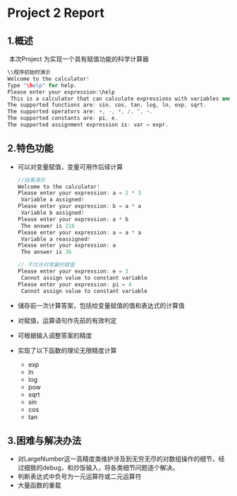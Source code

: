 # Project 2 Report

## 1.概述

​	本次Project 为实现一个具有赋值功能的科学计算器

```C++
\\程序初始时演示
Welcome to the calculator!
Type "\help" for help.
Please enter your expression:\help
 This is a calculator that can calculate expressions with variables and functions.
The supported functions are: sin, cos, tan, log, ln, exp, sqrt.
The supported operators are: +, -, *, /, ^, ~.
The supported constants are: pi, e.
The supported assignment expression is: var = expr.
```



## 2.特色功能

- 可以对变量赋值，变量可用作后续计算

  ```c++
  //结果演示
  Welcome to the calculator!
  Please enter your expression: a = 2 * 3
   Variable a assigned!
  Please enter your expression: b = a * a
   Variable b assigned!
  Please enter your expression: a * b
   The answer is 216
  Please enter your expression: a = a * a
   Variable a reassigned!
  Please enter your expression: a
   The answer is 36
  
  // 不允许对常量的赋值
  Please enter your expression: e = 3
   Cannot assign value to constant variable
  Please enter your expression: pi = 4
   Cannot assign value to constant variable
  ```

  

- 储存前一次计算答案，包括给变量赋值的值和表达式的计算值

- 对赋值，运算语句作先前的有效判定

- 可根据输入调整答案的精度

- 实现了以下函数的理论无限精度计算

  - exp
  - ln
  - log
  - pow
  - sqrt
  - sin
  - cos
  - tan

  



## 3.困难与解决办法

- 对LargeNumber这一高精度类维护涉及到无穷无尽的对数组操作的细节，经过细致的debug，和炒饭输入，将各类细节问题逐个解决。
- 判断表达式中负号为一元运算符或二元运算符
- 大量函数的重载